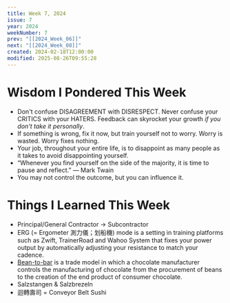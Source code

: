 ```yaml
---
title: Week 7, 2024
issue: 7
year: 2024
weekNumber: 7
prev: "[[2024_Week_06]]"
next: "[[2024_Week_08]]"
created: 2024-02-18T12:00:00
modified: 2025-08-26T09:55:28
---
```


# Wisdom I Pondered This Week

* Don't confuse DISAGREEMENT with DISRESPECT. Never confuse your CRITICS with your HATERS. Feedback can skyrocket your growth _if you don't take it personally_.
* If something is wrong, fix it now, but train yourself not to worry. Worry is wasted. Worry fixes nothing.
* Your job, throughout your entire life, is to disappoint as many people as it takes to avoid disappointing yourself.
* “Whenever you find yourself on the side of the majority, it is time to pause and reflect.” — Mark Twain
* You may not control the outcome, but you can influence it.

# Things I Learned This Week

* Principal/General Contractor → Subcontractor
* ERG (= Ergometer 測力儀；划船機) mode is a setting in training platforms such as Zwift, TrainerRoad and Wahoo System that fixes your power output by automatically adjusting your resistance to match your cadence.
* [Bean-to-bar](https://www.google.com/search?q=Bean-to-bar) is a trade model in which a chocolate manufacturer controls the manufacturing of chocolate from the procurement of beans to the creation of the end product of consumer chocolate.
* Salzstangen \& Salzbrezeln
* 迴轉壽司 = Conveyor Belt Sushi
